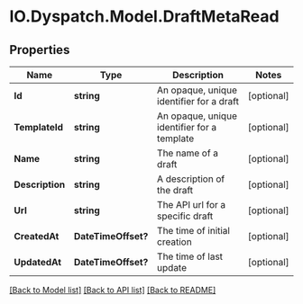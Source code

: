 # IO.Dyspatch.Model.DraftMetaRead
## Properties

Name | Type | Description | Notes
------------ | ------------- | ------------- | -------------
**Id** | **string** | An opaque, unique identifier for a draft | [optional] 
**TemplateId** | **string** | An opaque, unique identifier for a template | [optional] 
**Name** | **string** | The name of a draft | [optional] 
**Description** | **string** | A description of the draft | [optional] 
**Url** | **string** | The API url for a specific draft | [optional] 
**CreatedAt** | **DateTimeOffset?** | The time of initial creation | [optional] 
**UpdatedAt** | **DateTimeOffset?** | The time of last update | [optional] 

[[Back to Model list]](../README.md#documentation-for-models) [[Back to API list]](../README.md#documentation-for-api-endpoints) [[Back to README]](../README.md)

